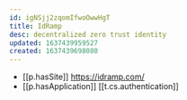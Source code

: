 ```yaml
---
id: igNSjj2zqomIfwoOwwHgT
title: IdRamp
desc: decentralized zero trust identity
updated: 1637439959527
created: 1637439698080
---
```


- [[p.hasSite]] https://idramp.com/
- [[p.hasApplication]] [[t.cs.authentication]]
